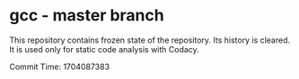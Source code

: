 # gcc - master branch

This repository contains frozen state of the repository.
Its history is cleared. It is used only for static code
analysis with Codacy.

Commit Time: 1704087383